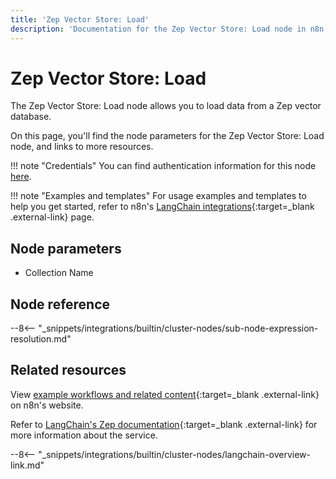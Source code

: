 ```yaml
---
title: 'Zep Vector Store: Load'
description: 'Documentation for the Zep Vector Store: Load node in n8n, a workflow automation platform. Includes details of operations and configuration, and links to examples and credentials information.'
---
```


# Zep Vector Store: Load

The Zep Vector Store: Load node allows you to load data from a Zep vector database.

On this page, you'll find the node parameters for the Zep Vector Store: Load node, and links to more resources.

!!! note "Credentials"
    You can find authentication information for this node [here](/integrations/builtin/credentials/zep/).

!!! note "Examples and templates"
	For usage examples and templates to help you get started, refer to n8n's [LangChain integrations](https://n8n.io/integrations/zep-vector-store-load/){:target=_blank .external-link} page.
	
## Node parameters

* Collection Name

## Node reference

--8<-- "_snippets/integrations/builtin/cluster-nodes/sub-node-expression-resolution.md"

## Related resources

View [example workflows and related content](https://n8n.io/integrations/zep-vector-store-load/){:target=_blank .external-link} on n8n's website.

Refer to [LangChain's Zep documentation](https://js.langchain.com/docs/modules/data_connection/vectorstores/integrations/zep){:target=_blank .external-link} for more information about the service.

--8<-- "_snippets/integrations/builtin/cluster-nodes/langchain-overview-link.md"
